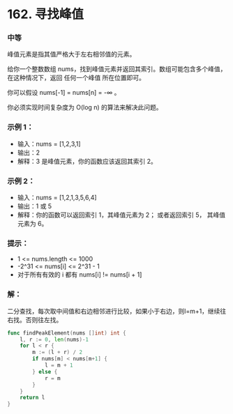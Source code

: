 # 162. 寻找峰值

### 中等

峰值元素是指其值严格大于左右相邻值的元素。

给你一个整数数组 nums，找到峰值元素并返回其索引。数组可能包含多个峰值，在这种情况下，返回 任何一个峰值 所在位置即可。

你可以假设 nums[-1] = nums[n] = -∞ 。

你必须实现时间复杂度为 O(log n) 的算法来解决此问题。

### 示例 1：
- 输入：nums = [1,2,3,1]
- 输出：2
- 解释：3 是峰值元素，你的函数应该返回其索引 2。

### 示例 2：
- 输入：nums = [1,2,1,3,5,6,4]
- 输出：1 或 5 
- 解释：你的函数可以返回索引 1，其峰值元素为 2；
     或者返回索引 5， 其峰值元素为 6。

### 提示：
- 1 <= nums.length <= 1000
- -2^31 <= nums[i] <= 2^31 - 1
- 对于所有有效的 i 都有 nums[i] != nums[i + 1]

### 解：
二分查找，每次取中间值和右边相邻进行比较，如果小于右边，则l=m+1，继续往右找。否则往左找。

```go
func findPeakElement(nums []int) int {
	l, r := 0, len(nums)-1
	for l < r {
		m := (l + r) / 2
		if nums[m] < nums[m+1] {
			l = m + 1
		} else {
			r = m
		}
	}
	return l
}
```